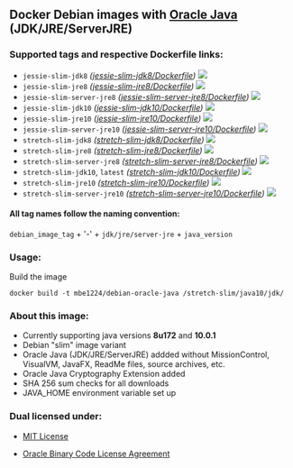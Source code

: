 ## Docker Debian images with [Oracle Java] (JDK/JRE/ServerJRE) ##

### Supported tags and respective Dockerfile links: ###

* ```jessie-slim-jdk8``` _\([jessie-slim-jdk8/Dockerfile]\)_
[![](https://images.microbadger.com/badges/image/mbe1224/debian-oracle-java:jessie-slim-jdk8.svg)](https://microbadger.com/images/mbe1224/debian-oracle-java:jessie-slim-jdk8 "")
* ```jessie-slim-jre8``` _\([jessie-slim-jre8/Dockerfile]\)_
[![](https://images.microbadger.com/badges/image/mbe1224/debian-oracle-java:jessie-slim-jre8.svg)](https://microbadger.com/images/mbe1224/debian-oracle-java:jessie-slim-jre8 "")
* ```jessie-slim-server-jre8``` _\([jessie-slim-server-jre8/Dockerfile]\)_
[![](https://images.microbadger.com/badges/image/mbe1224/debian-oracle-java:jessie-slim-server-jre8.svg)](https://microbadger.com/images/mbe1224/debian-oracle-java:jessie-slim-server-jre8 "")
* ```jessie-slim-jdk10``` _\([jessie-slim-jdk10/Dockerfile]\)_
[![](https://images.microbadger.com/badges/image/mbe1224/debian-oracle-java:jessie-slim-jdk10.svg)](https://microbadger.com/images/mbe1224/debian-oracle-java:jessie-slim-jdk10 "")
* ```jessie-slim-jre10``` _\([jessie-slim-jre10/Dockerfile]\)_
[![](https://images.microbadger.com/badges/image/mbe1224/debian-oracle-java:jessie-slim-jre10.svg)](https://microbadger.com/images/mbe1224/debian-oracle-java:jessie-slim-jre10 "")
* ```jessie-slim-server-jre10``` _\([jessie-slim-server-jre10/Dockerfile]\)_
[![](https://images.microbadger.com/badges/image/mbe1224/debian-oracle-java:jessie-slim-server-jre10.svg)](https://microbadger.com/images/mbe1224/debian-oracle-java:jessie-slim-server-jre10 "")
* ```stretch-slim-jdk8``` _\([stretch-slim-jdk8/Dockerfile]\)_
[![](https://images.microbadger.com/badges/image/mbe1224/debian-oracle-java:stretch-slim-jdk8.svg)](https://microbadger.com/images/mbe1224/debian-oracle-java:stretch-slim-jdk8 "")
* ```stretch-slim-jre8``` _\([stretch-slim-jre8/Dockerfile]\)_
[![](https://images.microbadger.com/badges/image/mbe1224/debian-oracle-java:stretch-slim-jre8.svg)](https://microbadger.com/images/mbe1224/debian-oracle-java:stretch-slim-jre8 "")
* ```stretch-slim-server-jre8``` _\([stretch-slim-server-jre8/Dockerfile]\)_
[![](https://images.microbadger.com/badges/image/mbe1224/debian-oracle-java:stretch-slim-server-jre8.svg)](https://microbadger.com/images/mbe1224/debian-oracle-java:stretch-slim-server-jre8 "")
* ```stretch-slim-jdk10```, ```latest``` _\([stretch-slim-jdk10/Dockerfile]\)_
[![](https://images.microbadger.com/badges/image/mbe1224/debian-oracle-java:stretch-slim-jdk10.svg)](https://microbadger.com/images/mbe1224/debian-oracle-java:stretch-slim-jdk10 "")
* ```stretch-slim-jre10``` _\([stretch-slim-jre10/Dockerfile]\)_
[![](https://images.microbadger.com/badges/image/mbe1224/debian-oracle-java:stretch-slim-jre10.svg)](https://microbadger.com/images/mbe1224/debian-oracle-java:stretch-slim-jre10 "")
* ```stretch-slim-server-jre10``` _\([stretch-slim-server-jre10/Dockerfile]\)_
[![](https://images.microbadger.com/badges/image/mbe1224/debian-oracle-java:stretch-slim-server-jre10.svg)](https://microbadger.com/images/mbe1224/debian-oracle-java:stretch-slim-server-jre10 "")

#### All tag names follow the naming convention: ###

```debian_image_tag``` + '-' + ```jdk/jre/server-jre``` + ```java_version```

### Usage: ###

Build the image
```shell
docker build -t mbe1224/debian-oracle-java /stretch-slim/java10/jdk/
```

### About this image: ###

- Currently supporting java versions **8u172** and **10.0.1**
- Debian "slim" image variant
- Oracle Java (JDK/JRE/ServerJRE) addded without MissionControl, VisualVM, JavaFX, ReadMe files, source archives, etc.
- Oracle Java Cryptography Extension added
- SHA 256 sum checks for all downloads
- JAVA\_HOME environment variable set up

### Dual licensed under: ###

* [MIT License]
* [Oracle Binary Code License Agreement]

   [Oracle Java]: <http://www.oracle.com/technetwork/java/javase/downloads/index.html>
   [jessie-slim-jdk8/Dockerfile]: <https://github.com/MihaiBogdanEugen/docker-debian-oracle-java/blob/master/jessie-slim/java8/jdk/Dockerfile>
   [jessie-slim-jre8/Dockerfile]: <https://github.com/MihaiBogdanEugen/docker-debian-oracle-java/blob/master/jessie-slim/java8/jre/Dockerfile>
   [jessie-slim-server-jre8/Dockerfile]: <https://github.com/MihaiBogdanEugen/docker-debian-oracle-java/blob/master/jessie-slim/java8/server-jre/Dockerfile>  
   [jessie-slim-jdk10/Dockerfile]: <https://github.com/MihaiBogdanEugen/docker-debian-oracle-java/blob/master/jessie-slim/java10/jdk/Dockerfile>
   [jessie-slim-jre10/Dockerfile]: <https://github.com/MihaiBogdanEugen/docker-debian-oracle-java/blob/master/jessie-slim/java10/jre/Dockerfile>
   [jessie-slim-server-jre10/Dockerfile]: <https://github.com/MihaiBogdanEugen/docker-debian-oracle-java/blob/master/jessie-slim/java10/server-jre/Dockerfile>  
   [stretch-slim-jdk8/Dockerfile]: <https://github.com/MihaiBogdanEugen/docker-debian-oracle-java/blob/master/stretch-slim/java8/jdk/Dockerfile>
   [stretch-slim-jre8/Dockerfile]: <https://github.com/MihaiBogdanEugen/docker-debian-oracle-java/blob/master/stretch-slim/java8/jre/Dockerfile>
   [stretch-slim-server-jre8/Dockerfile]: <https://github.com/MihaiBogdanEugen/docker-debian-oracle-java/blob/master/stretch-slim/java8/server-jre/Dockerfile>
   [stretch-slim-jdk10/Dockerfile]: <https://github.com/MihaiBogdanEugen/docker-debian-oracle-java/blob/master/stretch-slim/java10/jdk/Dockerfile>
   [stretch-slim-jre10/Dockerfile]: <https://github.com/MihaiBogdanEugen/docker-debian-oracle-java/blob/master/stretch-slim/java10/jre/Dockerfile>
   [stretch-slim-server-jre10/Dockerfile]: <https://github.com/MihaiBogdanEugen/docker-debian-oracle-java/blob/master/stretch-slim/java10/server-jre/Dockerfile> 
   [MIT License]: <https://raw.githubusercontent.com/MihaiBogdanEugen/docker-debian-oracle-java/master/LICENSE>
   [Oracle Binary Code License Agreement]: <https://raw.githubusercontent.com/MihaiBogdanEugen/docker-debian-oracle-java/master/Oracle_Binary_Code_License_Agreement%20for%20the%20Java%20SE%20Platform_Products_and_JavaFX>